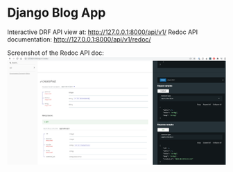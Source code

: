 # Django Blog App

Interactive DRF API view at: http://127.0.0.1:8000/api/v1/
Redoc API documentation: http://127.0.0.1:8000/api/v1/redoc/

Screenshot of the Redoc API doc:
![Redoc](./redoc.PNG)
